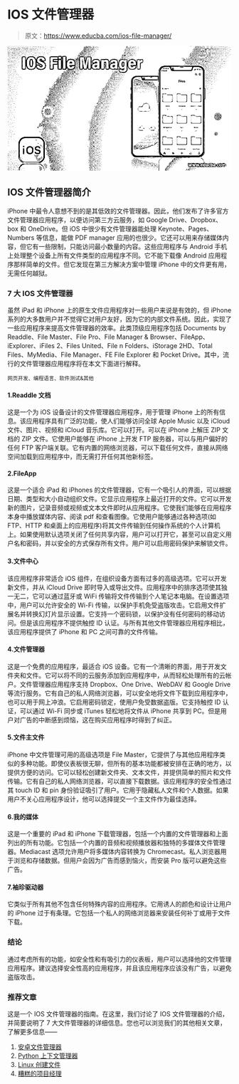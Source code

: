 # IOS 文件管理器

> 原文：<https://www.educba.com/ios-file-manager/>

![IOS File Manager](img/6308c8227ca8f7ecfb9dc1fc730927c3.png)



## IOS 文件管理器简介

iPhone 中最令人意想不到的是其低效的文件管理器。因此，他们发布了许多官方文件管理器应用程序，以便访问第三方云服务，如 Google Drive、Dropbox、box 和 OneDrive。但 iOS 中很少有文件管理器能处理 Keynote、Pages、Numbers 等信息，能做 PDF manager 应用的也很少。它还可以用来存储媒体内容，但它有一些限制，只能访问最小数量的内容。这些应用程序与 Android 手机上处理整个设备上所有文件类型的应用程序不同。它不能下载像 Android 应用程序那样简单的文件。但它发现在第三方解决方案中管理 iPhone 中的文件更有用，无需任何越狱。

### 7 大 IOS 文件管理器

虽然 iPad 和 iPhone 上的原生文件应用程序对一些用户来说是有效的，但 iPhone 系列的大多数用户并不觉得它对用户友好，因为它的内部文件系统。因此，实现了一些应用程序来提高文件管理器的效率。此类顶级应用程序包括 Documents by Readdle、File Master、File Pro、File Manager & Browser、FileApp、iExplorer、iFiles 2、Files United、File n Folders、iStorage 2HD、Total Files、MyMedia、File Manager、FE File Explorer 和 Pocket Drive。其中，流行的文件管理器应用程序将在本文下面进行解释。

<small>网页开发、编程语言、软件测试&其他</small>

#### 1.Readdle 文档

这是一个为 iOS 设备设计的文件管理器应用程序，用于管理 iPhone 上的所有信息。该应用程序具有广泛的功能，使人们能够访问全球 Apple Music 以及 iCloud 文件、图片、视频和 iCloud 音乐库。它可以打开。可以在 iPhone 上解压 ZIP 文档的 ZIP 文件。它使用户能够在 iPhone 上开发 FTP 服务器，可以与用户偏好的任何 FTP 客户端关联。它有内置的网络浏览器，可以下载任何文件，直接从网络空间加载到应用程序中，而无需打开任何其他新标签。

#### 2.FileApp

这是一个适合 iPad 和 iPhones 的文件管理器，它有一个吸引人的界面，可以根据日期、类型和大小自动组织文件。它显示应用程序上最近打开的文件。它可以开发新的图片，记录音频或视频或文本文件即时从应用程序。它使我们能够在应用程序本身中播放媒体内容、阅读 pdf 和查看图像。它使用户能够通过各种选项(如 FTP、HTTP 和桌面上的应用程序)将其文件传输到任何操作系统的个人计算机上。如果使用默认选项关闭了任何共享内容，用户可以打开它，甚至可以自定义用户名和密码，并以安全的方式保存所有文件。用户可以启用密码保护来解锁文件。

#### 3.文件中心

该应用程序非常适合 iOS 组件，在组织设备方面有过多的高级选项。它可以开发新文件，并从 iCloud Drive 即时导入或导出文件。应用程序中的排序选项使其独一无二，它可以通过蓝牙或 WiFi 传输将文件传输到个人笔记本电脑。在设置选项中，用户可以允许安全的 Wi-Fi 传输，以保护手机免受盗版攻击。它启用文件扩展名并转换幻灯片显示设置。它支持一个密码锁，以保护没有任何密码的移动访问。但是该应用程序不提供触控 ID 认证。与所有其他文件管理器应用程序相比，该应用程序提供了 iPhone 和 PC 之间可靠的文件传输。

#### 4.文件管理器

这是一个免费的应用程序，最适合 iOS 设备。它有一个清晰的界面，用于开发文件夹和文件。它可以将不同的云服务添加到应用程序中，从而轻松处理所有的云帐户。文件管理器应用程序支持 Dropbox、One Drive、WebDAV 和 Google Drive 等流行服务。它有自己的私人网络浏览器，可以安全地将文件下载到应用程序中，也可以用于网上冲浪。它启用密码锁定，使用户免受数据盗版。它支持触控 ID 认证，可以通过 Wi-Fi 同步或 iTunes 轻松地将文件从 iPhone 共享到 PC。但是用户对广告的中断感到烦恼，这在购买应用程序时得到了纠正。

#### 5.文件主文件

iPhone 中文件管理可用的高级选项是 File Master，它提供了与其他应用程序类似的多种功能。即使仪表板很无聊，但所有的基本功能都被安排在正确的地方，以提供方便的访问。它可以轻松创建新文件夹、文本文件，并提供简单的照片和文件传输。它有自己的私人网络浏览器，可以直接下载数据。该应用程序的安全性通过其 touch ID 和 pin 身份验证吸引了用户。它用于隐藏私人文件和个人数据。如果用户不关心应用程序设计，他可以选择提交一个主文件作为最佳选择。

#### 6.我的媒体

这是一个重要的 iPad 和 iPhone 下载管理器，包括一个内置的文件管理器和上面列出的所有功能。它包括一个内置的音频和视频播放器和独特的多媒体文件管理器。Mediacast 选项允许用户将多媒体内容转换为 Chromecast。私人浏览器用于浏览和存储数据。但用户会因为广告而感到恼火，而安装 Pro 版可以避免这些广告。

#### 7.袖珍驱动器

它类似于所有其他不包含任何特殊内容的应用程序。它用诱人的颜色和设计让用户的 iPhone 过于有条理。它包括一个私人的网络浏览器来安装任何补丁或用于文件下载。

### 结论

通过考虑所有的功能，如安全性和有吸引力的仪表板，用户可以选择他的文件管理应用程序。建议选择安全性高的应用程序，并且该应用程序应该没有广告，以避免盗版攻击。

### 推荐文章

这是一个 IOS 文件管理器的指南。在这里，我们讨论了 IOS 文件管理器的介绍，并简要说明了 7 大文件管理器的详细信息。您也可以浏览我们的其他相关文章，了解更多信息——

1.  [安卓文件管理器](https://www.educba.com/android-file-manager/)
2.  [Python 上下文管理器](https://www.educba.com/python-context-manager/)
3.  [Linux 创建文件](https://www.educba.com/linux-create-file/)
4.  [糟糕的项目经理](https://www.educba.com/bad-project-manager/)






